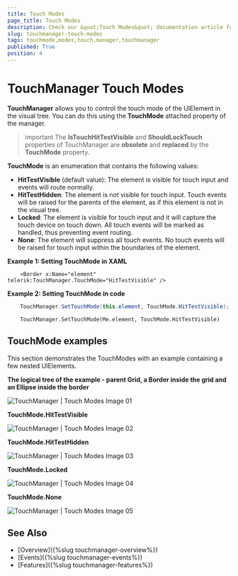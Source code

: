 ```yaml
---
title: Touch Modes
page_title: Touch Modes
description: Check our &quot;Touch Modes&quot; documentation article for the TouchManager {{ site.framework_name }} control.
slug: touchmanager-touch-modes
tags: touchmode,modes,touch,manager,touchmanager
published: True
position: 4
---
```


# TouchManager Touch Modes

__TouchManager__ allows you to control the touch mode of the UIElement in the visual tree. You can do this using the __TouchMode__ attached property of the manager. 

>important The __IsTouchHitTestVisible__ and __ShouldLockTouch__ properties of TouchManager are __obsolete__ and __replaced__ by the __TouchMode__ property.

__TouchMode__ is an enumeration that contains the following values:
* __HitTestVisible__ (default value): The element is visible for touch input and events will route normally.
* __HitTestHidden__: The element is not visible for touch input. Touch events will be raised for the parents of the element, as if this element is not in the visual tree.
* __Locked__: The element is visible for touch input and it will capture the touch device on touch down. All touch events will be marked as handled, thus preventing event routing.
* __None__: The element will suppress all touch events. No touch events will be raised for touch input within the boundaries of the element.

__Example 1: Setting TouchMode in XAML__
```XAML
	<Border x:Name="element" telerik:TouchManager.TouchMode="HitTestVisible" />
```

__Example 2: Setting TouchMode in code__
```C#
	TouchManager.SetTouchMode(this.element, TouchMode.HitTestVisible);
```
```VB.NET
	TouchManager.SetTouchMode(Me.element, TouchMode.HitTestVisible)
```

## TouchMode examples

This section demonstrates the TouchModes with an example containing a few nested UIElements.

__The logical tree of the example - parent Grid, a Border inside the grid and an Ellipse inside the border__

![TouchManager | Touch Modes Image 01](images/touchmanager_touch_modes_01.png)

__TouchMode.HitTestVisible__

![TouchManager | Touch Modes Image 02](images/touchmanager_touch_modes_02.png)

__TouchMode.HitTestHidden__

![TouchManager | Touch Modes Image 03](images/touchmanager_touch_modes_03.png)

__TouchMode.Locked__

![TouchManager | Touch Modes Image 04](images/touchmanager_touch_modes_04.png)

__TouchMode.None__

![TouchManager | Touch Modes Image 05](images/touchmanager_touch_modes_05.png)

## See Also
* [Overview]({%slug touchmanager-overview%})
* [Events]({%slug touchmanager-events%})
* [Features]({%slug touchmanager-features%})

